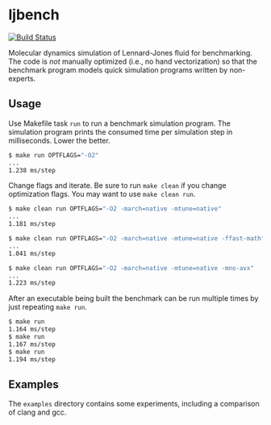 # ljbench

[![Build Status][travis-badge]][travis-url]

Molecular dynamics simulation of Lennard-Jones fluid for benchmarking. The code
is _not_ manually optimized (i.e., no hand vectorization) so that the benchmark
program models quick simulation programs written by non-experts.

[travis-badge]: https://travis-ci.org/snsinfu/ljbench.svg?branch=master
[travis-url]: https://travis-ci.org/snsinfu/ljbench

## Usage

Use Makefile task `run` to run a benchmark simulation program. The simulation
program prints the consumed time per simulation step in milliseconds. Lower the
better.

```sh
$ make run OPTFLAGS="-O2"
...
1.238 ms/step
```

Change flags and iterate. Be sure to run `make clean` if you change optimization
flags. You may want to use `make clean run`.

```sh
$ make clean run OPTFLAGS="-O2 -march=native -mtune=native"
...
1.181 ms/step

$ make clean run OPTFLAGS="-O2 -march=native -mtune=native -ffast-math"
...
1.041 ms/step

$ make clean run OPTFLAGS="-O2 -march=native -mtune=native -mno-avx"
...
1.223 ms/step
```

After an executable being built the benchmark can be run multiple times by just
repeating `make run`.

```sh
$ make run
1.164 ms/step
$ make run
1.167 ms/step
$ make run
1.194 ms/step
```

## Examples

The `examples` directory contains some experiments, including a comparison of
clang and gcc.

